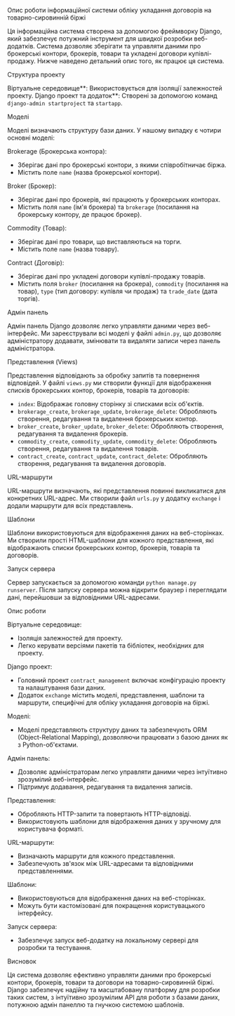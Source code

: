 Опис роботи інформаційної системи обліку укладання договорів на товарно-сировинній біржі

Ця інформаційна система створена за допомогою фреймворку Django, який забезпечує потужний інструмент для швидкої розробки веб-додатків. Система дозволяє зберігати та управляти даними про брокерські контори, брокерів, товари та укладені договори купівлі-продажу. Нижче наведено детальний опис того, як працює ця система.

Структура проекту

Віртуальне середовище**: Використовується для ізоляції залежностей проекту.
Django проект та додаток**: Створені за допомогою команд `django-admin startproject` та `startapp`.

Моделі

Моделі визначають структуру бази даних. У нашому випадку є чотири основні моделі:

Brokerage (Брокерська контора):
- Зберігає дані про брокерські контори, з якими співробітничає біржа.
- Містить поле `name` (назва брокерської контори).

Broker (Брокер):
- Зберігає дані про брокерів, які працюють у брокерських конторах.
- Містить поля `name` (ім'я брокера) та `brokerage` (посилання на брокерську контору, де працює брокер).

Commodity (Товар):
- Зберігає дані про товари, що виставляються на торги.
- Містить поле `name` (назва товару).

Contract (Договір):
- Зберігає дані про укладені договори купівлі-продажу товарів.
- Містить поля `broker` (посилання на брокера), `commodity` (посилання на товар), `type` (тип договору: купівля чи продаж) та `trade_date` (дата торгів).

Адмін панель

Адмін панель Django дозволяє легко управляти даними через веб-інтерфейс. Ми зареєстрували всі моделі у файлі `admin.py`, що дозволяє адміністратору додавати, змінювати та видаляти записи через панель адміністратора.

Представлення (Views)

Представлення відповідають за обробку запитів та повернення відповідей. У файлі `views.py` ми створили функції для відображення списків брокерських контор, брокерів, товарів та договорів:

- `index`: Відображає головну сторінку зі списками всіх об'єктів.
- `brokerage_create`, `brokerage_update`, `brokerage_delete`: Обробляють створення, редагування та видалення брокерських контор.
- `broker_create`, `broker_update`, `broker_delete`: Обробляють створення, редагування та видалення брокерів.
- `commodity_create`, `commodity_update`, `commodity_delete`: Обробляють створення, редагування та видалення товарів.
- `contract_create`, `contract_update`, `contract_delete`: Обробляють створення, редагування та видалення договорів.

URL-маршрути

URL-маршрути визначають, які представлення повинні викликатися для конкретних URL-адрес. Ми створили файл `urls.py` у додатку `exchange` і додали маршрути для всіх представлень.

Шаблони

Шаблони використовуються для відображення даних на веб-сторінках. Ми створили прості HTML-шаблони для кожного представлення, які відображають списки брокерських контор, брокерів, товарів та договорів.

Запуск сервера

Сервер запускається за допомогою команди `python manage.py runserver`. Після запуску сервера можна відкрити браузер і переглядати дані, перейшовши за відповідними URL-адресами.

Опис роботи

Віртуальне середовище:
- Ізоляція залежностей для проекту.
- Легко керувати версіями пакетів та бібліотек, необхідних для проекту.

Django проект:
- Головний проект `contract_management` включає конфігурацію проекту та налаштування бази даних.
- Додаток `exchange` містить моделі, представлення, шаблони та маршрути, специфічні для обліку укладання договорів на біржі.

Моделі:
- Моделі представляють структуру даних та забезпечують ORM (Object-Relational Mapping), дозволяючи працювати з базою даних як з Python-об'єктами.

Адмін панель:
- Дозволяє адміністраторам легко управляти даними через інтуїтивно зрозумілий веб-інтерфейс.
- Підтримує додавання, редагування та видалення записів.

Представлення:
- Обробляють HTTP-запити та повертають HTTP-відповіді.
- Використовують шаблони для відображення даних у зручному для користувача форматі.

URL-маршрути:
- Визначають маршрути для кожного представлення.
- Забезпечують зв'язок між URL-адресами та відповідними представленнями.

Шаблони:
- Використовуються для відображення даних на веб-сторінках.
- Можуть бути кастомізовані для покращення користувацького інтерфейсу.

Запуск сервера:
- Забезпечує запуск веб-додатку на локальному сервері для розробки та тестування.

Висновок

Ця система дозволяє ефективно управляти даними про брокерські контори, брокерів, товари та договори на товарно-сировинній біржі. Django забезпечує надійну та масштабовану платформу для розробки таких систем, з інтуїтивно зрозумілим API для роботи з базами даних, потужною адмін панеллю та гнучкою системою шаблонів.
